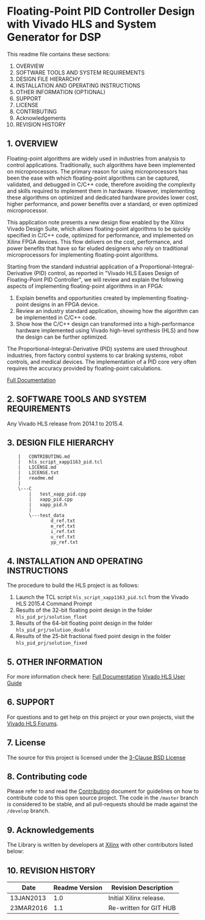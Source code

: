 

Floating-Point PID Controller Design with Vivado HLS and System Generator for DSP
======================================

This readme file contains these sections:

1. OVERVIEW
2. SOFTWARE TOOLS AND SYSTEM REQUIREMENTS
3. DESIGN FILE HIERARCHY
4. INSTALLATION AND OPERATING INSTRUCTIONS
5. OTHER INFORMATION (OPTIONAL)
6. SUPPORT
7. LICENSE
8. CONTRIBUTING
9. Acknowledgements
10. REVISION HISTORY

## 1. OVERVIEW

Floating-point algorithms are widely used in industries from analysis to control applications. Traditionally, such algorithms have been implemented on microprocessors. The primary reason for using microprocessors has been the ease with which floating-point algorithms can be captured, validated, and debugged in C/C++ code, therefore avoiding the complexity and skills required to implement them in hardware. However, implementing these algorithms on optimized and dedicated hardware provides lower cost, higher performance, and power benefits over a standard, or even optimized microprocessor.

This application note presents a new design flow enabled by the Xilinx Vivado Design Suite, which allows floating-point algorithms to be quickly specified in C/C++ code, optimized for performance, and implemented on Xilinx FPGA devices. This flow delivers on the cost, performance, and power benefits that have so far eluded designers who rely on traditional microprocessors for implementing floating-point algorithms.

Starting from the standard industrial application of a Proportional-Integral-Derivative (PID) control, as reported in "Vivado HLS Eases Design of Floating-Point PID Controller", we will review and explain the following aspects of implementing floating-point algorithms in an FPGA:
1. Explain benefits and opportunities created by implementing floating-point designs in an
FPGA device.
2. Review an industry standard application, showing how the algorithm can be implemented
in C/C++ code.
3. Show how the C/C++ design can transformed into a high-performance hardware
implemented using Vivado high-level synthesis (HLS) and how the design can be further
optimized.

The Proportional-Integral-Derivative (PID) systems are used throughout industries, from
factory control systems to car braking systems, robot controls, and medical devices. The
implementation of a PID core very often requires the accuracy provided by floating-point
calculations.

[Full Documentation][]

## 2. SOFTWARE TOOLS AND SYSTEM REQUIREMENTS

Any Vivado HLS release from 2014.1 to 2015.4.


## 3. DESIGN FILE HIERARCHY
```
    |   CONTRIBUTING.md
    |   hls_script_xapp1163_pid.tcl
    |   LICENSE.md
    |   LICENSE.txt
    |   readme.md
    |   
    \---C
        |   test_xapp_pid.cpp
        |   xapp_pid.cpp
        |   xapp_pid.h
        |   
        \---test_data
                d_ref.txt
                e_ref.txt
                i_ref.txt
                u_ref.txt
                yp_ref.txt
```

## 4. INSTALLATION AND OPERATING INSTRUCTIONS 

The procedure to build the HLS project is as follows:

1. Launch the TCL script `hls_script_xapp1163_pid.tcl` from the Vivado HLS 2015.4 Command Prompt
2. Results of the 32-bit floating point design in the folder `hls_pid_prj/solution_float`
3. Results of the 64-bit floating point design in the folder `hls_pid_prj/solution_double`
4. Results of the 25-bit fractional fixed point design in the folder `hls_pid_prj/solution_fixed`

## 5. OTHER INFORMATION

For more information check here: 
[Full Documentation][]
[Vivado HLS User Guide][]

## 6. SUPPORT

For questions and to get help on this project or your own projects, visit the [Vivado HLS Forums][]. 

## 7. License
The source for this project is licensed under the [3-Clause BSD License][] 

## 8. Contributing code
Please refer to and read the [Contributing][] document for guidelines on how to contribute code to this open source project. The code in the `/master` branch is considered to be stable, and all pull-requests should be made against the `/develop` branch.

## 9. Acknowledgements 
The Library is written by developers at [Xilinx](http://www.xilinx.com/) with other contributors listed below:

## 10. REVISION HISTORY 

Date		|	Readme Version		|	Revision Description
------------|-----------------------|-------------------------
13JAN2013	|	1.0					|	Initial Xilinx release.
23MAR2016	|	1.1					|	Re-written for GIT HUB



[Contributing]: CONTRIBUTING.md 
[3-Clause BSD License]: LICENSE.md
[Vivado HLS User Guide]: http://www.xilinx.com/support/documentation/sw_manuals/xilinx2015_4/ug902-vivado-high-level-synthesis.pdf
[Full Documentation]: http://www.xilinx.com/support/documentation/application_notes/xapp1163.pdf
[Vivado HLS Forums]: https://forums.xilinx.com/t5/High-Level-Synthesis-HLS/bd-p/hls 